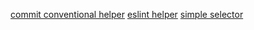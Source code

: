 [commit conventional helper](./node_modules/@commitlint/config-conventional/README.md)
[eslint helper](https://eslint.org/docs/latest/user-guide/getting-started)
[simple selector](https://www.reactnative.cn/docs/colors)